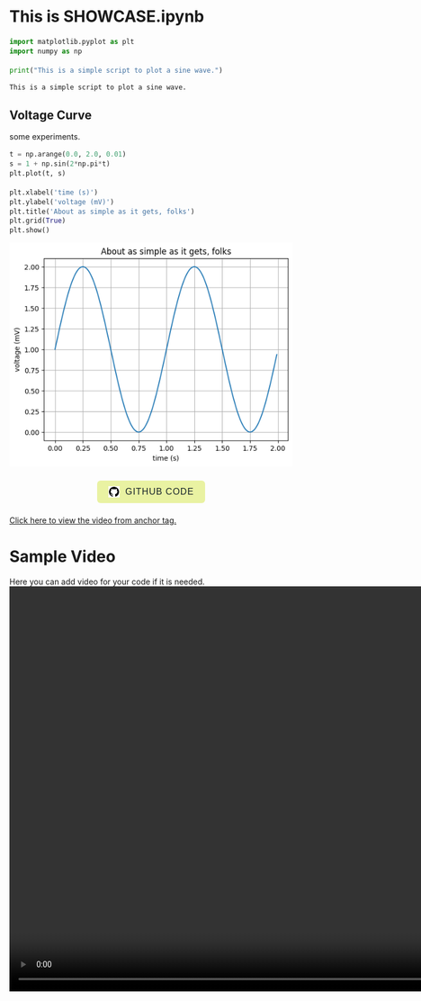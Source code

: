 # This is SHOWCASE.ipynb

```python
import matplotlib.pyplot as plt
import numpy as np

print("This is a simple script to plot a sine wave.")
```

    This is a simple script to plot a sine wave.


## Voltage Curve

some experiments.

```python
t = np.arange(0.0, 2.0, 0.01)
s = 1 + np.sin(2*np.pi*t)
plt.plot(t, s)

plt.xlabel('time (s)')
plt.ylabel('voltage (mV)')
plt.title('About as simple as it gets, folks')
plt.grid(True)
plt.show()

```


    
![png](NOTEBOOK_files/NOTEBOOK_3_0.png)
    


<style>
  .github-btn {
    border: none; border-radius: 6px; padding: 16px 32px;
    font-size: 18px; font-weight: 500; cursor: pointer;
    margin: 8px 0; transition: transform 0.1s; letter-spacing: 1px;
  }
  .github-btn:active { transform: scale(0.85) }
</style>
<div style="display:flex; justify-content:center; align-items:center ;text-align: center">
  <a href="https://github.com" target="_blank" style="text-decoration: none">
    <button
      class="github-btn" style="background-color: #e9f2a2; color: #16232a;
        border: none; padding: 10px 20px; font-size: 16px; display: flex;
        align-items: center; cursor: pointer;">
      <img src="contents/github-logo.svg" alt="GitHub Logo" style="width: 20px; height: 20px; margin-right: 10px"/>
      GITHUB CODE
    </button>
  </a>
</div>

<a href="contents/sample.mp4" target="_blank">Click here to view the video from anchor tag.</a>
# Sample Video
Here you can add video for your code if it is needed.
<video width="1280" height="720" controls>
    <source src="contents/sample.mp4" type="video/mp4">
    Your browser does not support the video tag.
</video>
